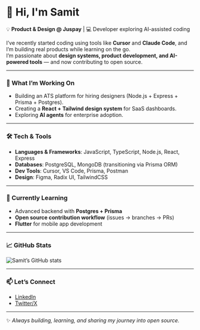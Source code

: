 # 👋 Hi, I'm Samit

💡 **Product & Design @ Juspay**  | 💻 Developer exploring AI-assisted coding

I’ve recently started coding using tools like **Cursor** and **Claude Code**, and I’m building real products while learning on the go.  
I’m passionate about **design systems, product development, and AI-powered tools** — and now contributing to open source.  

---

### 🚀 What I’m Working On
- Building an ATS platform for hiring designers (Node.js + Express + Prisma + Postgres).  
- Creating a **React + Tailwind design system** for SaaS dashboards.  
- Exploring **AI agents** for enterprise adoption.  

---

### 🛠️ Tech & Tools
- **Languages & Frameworks**: JavaScript, TypeScript, Node.js, React, Express  
- **Databases**: PostgreSQL, MongoDB (transitioning via Prisma ORM)  
- **Dev Tools**: Cursor, VS Code, Prisma, Postman  
- **Design**: Figma, Radix UI, TailwindCSS  

---

### 🌱 Currently Learning
- Advanced backend with **Postgres + Prisma**  
- **Open source contribution workflow** (issues → branches → PRs)  
- **Flutter** for mobile app development  

---

### 📈 GitHub Stats
![Samit’s GitHub stats](https://github-readme-stats.vercel.app/api?username=samit403&show_icons=true&theme=radical)

---

### 📫 Let’s Connect
- [LinkedIn](https://www.linkedin.com/in/samitbarai)  
- [Twitter/X](https://x.com/samit403)  

---
✨ *Always building, learning, and sharing my journey into open source.*

